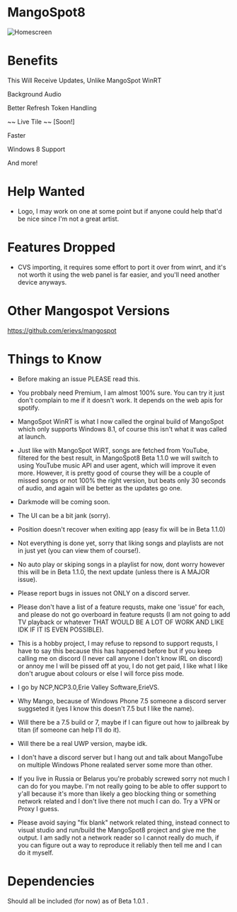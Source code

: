 # MangoSpot8 #

![Homescreen](https://i.imgur.com/yugAjwu.png)

# Benefits #

This Will Receive Updates, Unlike MangoSpot WinRT 

Background Audio

Better Refresh Token Handling

~~ Live Tile ~~ [Soon!]

Faster

Windows 8 Support

And more!

# Help Wanted

- Logo, I may work on one at some point but if anyone could help that'd be nice since I'm not a great artist.

# Features Dropped

- CVS importing, it requires some effort to port it over from winrt, and it's not worth it using the web panel is far easier, and you'll need another device anyways.

# Other Mangospot Versions #

https://github.com/erievs/mangospot

# Things to Know #

- Before making an issue PLEASE read this.

- You probbaly need Premium, I am almost 100% sure. You can try it just don't complain to me if it doesn't work. It depends on the web apis for spotify.

- MangoSpot WinRT is what I now called the orginal build of MangoSpot which only supports Windows 8.1, of course this isn't what it was called at launch.

- Just like with MangoSpot WiRT, songs are fetched from YouTube, filtered for the best result, in MangoSpot8 Beta 1.1.0 we will switch to using YouTube music API and user agent, which will improve it even more.
However, it is pretty good of course they will be a couple of missed songs or not 100% the right version, but beats only 30 seconds of audio, and again will be better as the updates go one. 

- Darkmode will be coming soon.

- The UI can be a bit jank (sorry).

- Position doesn't recover when exiting app (easy fix will be in Beta 1.1.0)

- Not everything is done yet, sorry that liking songs and playlists are not in just yet (you can view them of course!).

- No auto play or skiping songs in a playlist for now, dont worry however this will be in Beta 1.1.0, the next update (unless there is A MAJOR issue).

- Please report bugs in issues not ONLY on a discord server.

- Please don't have a list of a feature requsts, make one 'issue' for each, and please do not go overboard in feature requsts (I am not going to add TV playback or whatever THAT WOULD BE A LOT OF WORK AND LIKE IDK IF IT IS EVEN POSSIBLE).

- This is a hobby project, I may refuse to repsond to support requsts, I have to say this because this has happened before but if you keep calling me on discord (I never call anyone I don't know IRL on discord) or annoy me I will be pissed off at you, I do not get paid, I like what I like don't arugue about colours or else I will force piss mode.

- I go by NCP,NCP3.0,Erie Valley Software,ErieVS.

- Why Mango, because of Windows Phone 7.5 someone a discord server suggseted it (yes I know this doesn't 7.5 but I like the name).

- Will there be a 7.5 build or 7, maybe if I can figure out how to jailbreak by titan (if someone can help I'll do it).

- Will there be a real UWP version, maybe idk.

- I don't have a discord server but I hang out and talk about MangoTube on multiple Windows Phone realated server some more than other.

- If you live in Russia or Belarus you're probably screwed sorry not much I can do for you maybe. I'm not really going to be able to offer support to y'all because it's more than likely a geo blocking thing or something network related and I don't live there not much I can do. Try a VPN or Proxy I guess.

- Please avoid saying "fix blank" network related thing, instead connect to visual studio and run/build the MangoSpot8 project and give me the output. I am sadly not a network reader so I cannot really do much, if you can figure out a way to reproduce it reliably then tell me and I can do it myself.

# Dependencies #

Should all be included (for now) as of Beta 1.0.1 .


